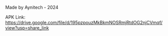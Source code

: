 Made by Aynitech - 2024

APK Link:
https://drive.google.com/file/d/195pzpouzMkBkmNOSRmjRtdOG2njCVmqf/view?usp=share_link
